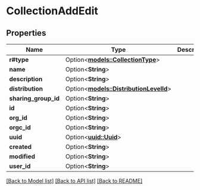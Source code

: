 # CollectionAddEdit

## Properties

Name | Type | Description | Notes
------------ | ------------- | ------------- | -------------
**r#type** | Option<[**models::CollectionType**](CollectionType.md)> |  | [optional]
**name** | Option<**String**> |  | [optional]
**description** | Option<**String**> |  | [optional]
**distribution** | Option<[**models::DistributionLevelId**](DistributionLevelId.md)> |  | [optional]
**sharing_group_id** | Option<**String**> |  | [optional]
**id** | Option<**String**> |  | [optional]
**org_id** | Option<**String**> |  | [optional]
**orgc_id** | Option<**String**> |  | [optional]
**uuid** | Option<[**uuid::Uuid**](uuid::Uuid.md)> |  | [optional]
**created** | Option<**String**> |  | [optional]
**modified** | Option<**String**> |  | [optional]
**user_id** | Option<**String**> |  | [optional]

[[Back to Model list]](../README.md#documentation-for-models) [[Back to API list]](../README.md#documentation-for-api-endpoints) [[Back to README]](../README.md)


